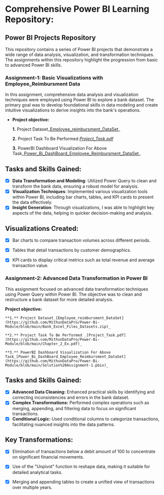 # Comprehensive Power BI Learning Repository:

## Power BI Projects Repository
This repository contains a series of Power BI projects that demonstrate a wide range of data analysis, visualization, and transformation techniques. The assignments within this repository highlight the progression from basic to advanced Power BI skills.


### Assignment-1: Basic Visualizations with Employee_Reimbursment Data
In this assignment, comprehensive data analysis and visualization techniques were employed using Power BI to explore a bank dataset. The primary goal was to develop foundational skills in data modeling and create intuitive visualizations to derive insights into the bank's operations.


- **Project objective:** 

    **1.** Project Dataset_[Employee_reimbursment_DataSet](https://github.com/MithunDataPro/Power-Bi-Module/blob/main/Employee_reimbursement_dataset.xlsx)_ 

    **2.** Project Task To Be Performed _[Project_Task.pdf](https://github.com/MithunDataPro/Power-Bi-Module/blob/main/Chapter_2_Ex.pdf)_

    **3.** PowerBI Dashboard Visualization For Above Task_[Power_Bi_DashBoard_Employee_Reimbursment_DataSet](https://github.com/MithunDataPro/Power-Bi-Module/blob/main/Solution%20Assignment-1.pbix)_ 

## Tasks and Skills Gained:
- [x] **Data Transformation and Modeling**: Utilized Power Query to clean and transform the bank data, ensuring a robust model for analysis.
- [x] **Visualization Techniques**: Implemented various visualization tools within Power BI, including bar charts, tables, and KPI cards to present the data effectively.
- [x] **Insight Generation**: Through visualizations, I was able to highlight key aspects of the data, helping in quicker decision-making and analysis.
      
## Visualizations Created:
- [x] Bar charts to compare transaction volumes across different periods.
- [x] Tables that detail transactions by customer demographics.
- [x] KPI cards to display critical metrics such as total revenue and average transaction value.


### Assignment-2: Advanced Data Transformation in Power BI
This assignment focused on advanced data transformation techniques using Power Query within Power BI. The objective was to clean and restructure a bank dataset for more detailed analysis.

**Project objective:** 

    **1.** Project Dataset_[Employee_reimbursment_DataSet](https://github.com/MithunDataPro/Power-Bi-Module/blob/main/Bank_Excel_Files_Datasets.zip)_ 

    **2.** Project Task To Be Performed _[Project_Task.pdf](https://github.com/MithunDataPro/Power-Bi-Module/blob/main/Chapter_2_Ex.pdf)_

    **3.** PowerBI Dashboard Visualization For Above Task_[Power_Bi_DashBoard_Employee_Reimbursment_DataSet](https://github.com/MithunDataPro/Power-Bi-Module/blob/main/Solution%20Assignment-1.pbix)_ 

## Tasks and Skills Gained:
- [x] **Advanced Data Cleaning:** Enhanced practical skills by identifying and correcting inconsistencies and errors in the bank dataset.
- [x] **Complex Transformations:** Performed complex operations such as merging, appending, and filtering data to focus on significant transactions.
- [x] **Conditional Logic:** Used conditional columns to categorize transactions, facilitating nuanced insights into the data patterns.

## Key Transformations:
- [x] Elimination of transactions below a debit amount of 100 to concentrate on significant financial movements.
- [x] Use of the "Unpivot" function to reshape data, making it suitable for detailed analytical tasks.
- [x] Merging and appending tables to create a unified view of transactions over multiple years.

